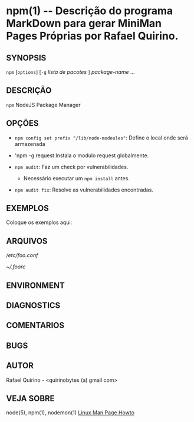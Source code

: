 npm(1) -- Descrição do programa MarkDown para gerar MiniMan Pages Próprias por Rafael Quirino.
===============================================


SYNOPSIS
--------

`npm` [`options`] [`-g` *lista de pacotes* ] *package-name* ...

DESCRIÇÃO
---------

`npm` NodeJS Package Manager

OPÇÕES
------

* `npm config set prefix "/lib/node-modeules"`:
	Define o local onde será armazenada 

* 'npm -g request
	Instala o modulo request globalmente.

* `npm audit`:
	Faz um check por vulnerabilidades.
	* Necessário executar um `npm install` antes.

* `npm audit fix`:
	Resolve as vulnerabilidades encontradas.

EXEMPLOS
--------

Coloque os exemplos aqui:



ARQUIVOS
--------


*/etc/foo.conf*

*~/.foorc*

ENVIRONMENT
-----------


DIAGNOSTICS
-----------


COMENTARIOS
-----------

BUGS
----

AUTOR
-----

Rafael Quirino - <quirinobytes (a) gmail com>

VEJA SOBRE
----------

node(5), npm(1), nodemon(1) [Linux Man Page Howto](
http://www.schweikhardt.net/man_page_howto.html)
